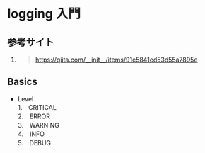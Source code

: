 # logging 入門
## 参考サイト
1. > https://qiita.com/__init__/items/91e5841ed53d55a7895e

## Basics
- Level  
	1.　CRITICAL  
	2.　ERROR     
	3.　WARNING   
	4.　INFO      
	5.　DEBUG     
